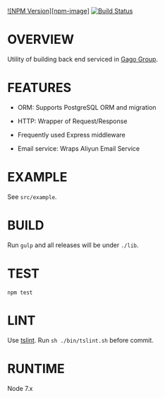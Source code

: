 [![NPM Version][npm-image]][npm-url]
[![Build Status](https://travis-ci.org/DaYeSquad/sakura-node-ts.svg?branch=master)](https://travis-ci.org/DaYeSquad/sakura-node-ts)


# OVERVIEW

Utility of building back end serviced in [Gago Group](https://gagogroup.cn/).


# FEATURES

* ORM: Supports PostgreSQL ORM and migration

* HTTP: Wrapper of Request/Response

* Frequently used Express middleware

* Email service: Wraps Aliyun Email Service


# EXAMPLE

See `src/example`.


# BUILD

Run `gulp` and all releases will be under `./lib`.


# TEST

`npm test`


# LINT

Use [tslint](https://palantir.github.io/tslint/usage/cli/). Run `sh ./bin/tslint.sh` before commit.


# RUNTIME

Node 7.x


[npm-url]: https://www.npmjs.com/package/sakura-node
